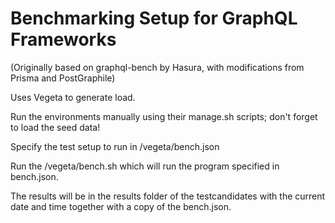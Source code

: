 # Benchmarking Setup for GraphQL Frameworks

(Originally based on graphql-bench by Hasura, with modifications from Prisma and PostGraphile)

Uses Vegeta to generate load.

Run the environments manually using their manage.sh scripts; don't forget to load the seed data!

Specify the test setup to run in /vegeta/bench.json

Run the /vegeta/bench.sh which will run the program specified in bench.json.

The results will be in the results folder of the testcandidates with the current date and time together with a copy of the bench.json.
